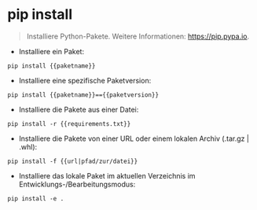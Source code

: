 # pip install

> Installiere Python-Pakete.
> Weitere Informationen: <https://pip.pypa.io>.

- Installiere ein Paket:

`pip install {{paketname}}`

- Installiere eine spezifische Paketversion:

`pip install {{paketname}}=={{paketversion}}`

- Installiere die Pakete aus einer Datei:

`pip install -r {{requirements.txt}}`

- Installiere die Pakete von einer URL oder einem lokalen Archiv (.tar.gz | .whl):

`pip install -f {{url|pfad/zur/datei}}`

- Installiere das lokale Paket im aktuellen Verzeichnis im Entwicklungs-/Bearbeitungsmodus:

`pip install -e .`
